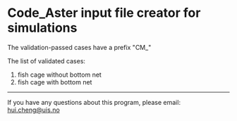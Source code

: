 # Code_Aster input file creator for simulations

The validation-passed cases have a prefix "CM_" 

The list of validated cases:
1. fish cage without bottom net
2. fish cage with bottom net







----
If you have any questions about this program, please email: hui.cheng@uis.no